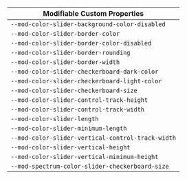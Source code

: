 | Modifiable Custom Properties                      |
| ------------------------------------------------- |
| `--mod-color-slider-background-color-disabled`    |
| `--mod-color-slider-border-color`                 |
| `--mod-color-slider-border-color-disabled`        |
| `--mod-color-slider-border-rounding`              |
| `--mod-color-slider-border-width`                 |
| `--mod-color-slider-checkerboard-dark-color`      |
| `--mod-color-slider-checkerboard-light-color`     |
| `--mod-color-slider-checkerboard-size`            |
| `--mod-color-slider-control-track-height`         |
| `--mod-color-slider-control-track-width`          |
| `--mod-color-slider-length`                       |
| `--mod-color-slider-minimum-length`               |
| `--mod-color-slider-vertical-control-track-width` |
| `--mod-color-slider-vertical-height`              |
| `--mod-color-slider-vertical-minimum-height`      |
| `--mod-spectrum-color-slider-checkerboard-size`   |
